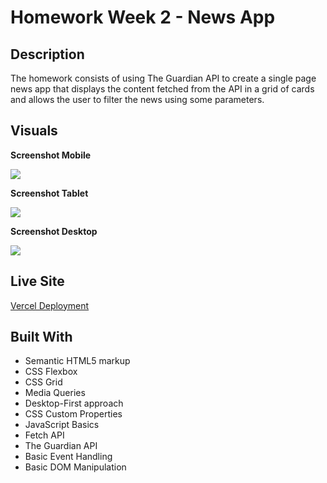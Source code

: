 # Homework Week 2 - News App

## Description

The homework consists of using The Guardian API to create a single page news app that displays the content fetched from the API in a grid of cards and allows the user to filter the news using some parameters.

## Visuals

**Screenshot Mobile**

![](./screenshots/screenshot-mobile.png)

**Screenshot Tablet**

![](./screenshots/screenshot-tablet.png)

**Screenshot Desktop**

![](./screenshots/screenshot-desktop.png)

## Live Site

[Vercel Deployment](https://homework-week-2-mocha.vercel.app/)

## Built With

- Semantic HTML5 markup
- CSS Flexbox
- CSS Grid
- Media Queries
- Desktop-First approach
- CSS Custom Properties
- JavaScript Basics
- Fetch API
- The Guardian API
- Basic Event Handling
- Basic DOM Manipulation
